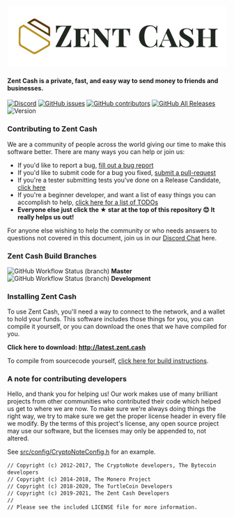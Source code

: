 ![Zent Cash Testnet](https://github.com/ZentCashFoundation/brand/blob/master/logo/wordmark/zentcash_wordmark_color.png "Zent Cash Testnet")
#### Zent Cash is a private, fast, and easy way to send money to friends and businesses.

[![Discord](https://img.shields.io/discord/527428494154792960?label=Discord%20-%20Zent%20Cash%20[ZTC])](https://discord.gg/tfaUE2G) 
[![GitHub issues](https://img.shields.io/github/issues/ZentCashFoundation/Zent-Testnet?label=Issues)](https://github.com/ZentCashFoundation/Zent-Testnet/issues)
[![GitHub contributors](https://img.shields.io/github/contributors-anon/ZentCashFoundation/Zent-Testnet?label=Contributors)](https://github.com/ZentCashFoundation/Zent-Testnet/graphs/contributors) 
[![GitHub All Releases](https://img.shields.io/github/downloads/ZentCashFoundation/Zent-Testnet/total?label=Downloads)](http://latest.zent.cash) 
![Version](https://img.shields.io/github/v/release/ZentCashFoundation/Zent-Testnet)

### Contributing to Zent Cash

We are a community of people across the world giving our time to make this software better. There are many ways you can help or join us:

-   If you'd like to report a bug, [fill out a bug report](https://github.com/ZentCashFoundation/Zent-Testnet/issues)
-   If you'd like to submit code for a bug you fixed, [submit a pull-request](https://github.com/ZentCashFoundation/Zent-Testnet/compare)
-   If you're a tester submitting tests you've done on a Release Candidate, [click here](https://github.com/ZentCashFoundation/Zent-Testnet/issues/new?template=release-candidate.md)
-   If you're a beginner developer, and want a list of easy things you can accomplish to help, [click here for a list of TODOs](https://github.com/ZentCashFoundation/Zent-Testnet/labels/GOOD%20FIRST%20ISSUE)
-   **Everyone else just click the ★ star at the top of this repository 😊 It really helps us out!**

For anyone else wishing to help the community or who needs answers to questions not covered in this document, join us in our [Discord Chat](http://chat.zent.cash) here.

### Zent Cash Build Branches

![GitHub Workflow Status (branch)](https://img.shields.io/github/workflow/status/ZentCashFoundation/Zent-Testnet/Build/master) **Master**
![GitHub Workflow Status (branch)](https://img.shields.io/github/workflow/status/ZentCashFoundation/Zent-Testnet/Build/dev) **Development**

### Installing Zent Cash

To use Zent Cash, you'll need a way to connect to the network, and a wallet to hold your funds. This software includes those things for you, you can compile it yourself, or you can download the ones that we have compiled for you.

**Click here to download: http://latest.zent.cash**

To compile from sourcecode yourself, [click here for build instructions](https://github.com/ZentCashFoundation/Zent-Testnet/blob/dev/COMPILE.md).


### A note for contributing developers

Hello, and thank you for helping us! Our work makes use of many brilliant projects from other communities who contributed their code which helped us get to where we are now. To make sure we're always doing things the right way, we try to make sure we get the proper license header in every file we modify. By the terms of this project's license, any open source project may use our software, but the licenses may only be appended to, not altered. 

See [src/config/CryptoNoteConfig.h](https://github.com/ZentCashFoundation/Zent-Testnet/blob/9a8ca3b76d55d73bc0797ecfd5b6aa8bff18edf8/src/config/CryptoNoteConfig.h#L4) for an example.

```
// Copyright (c) 2012-2017, The CryptoNote developers, The Bytecoin developers
// Copyright (c) 2014-2018, The Monero Project
// Copyright (c) 2018-2020, The TurtleCoin Developers
// Copyright (c) 2019-2021, The Zent Cash Developers
//
// Please see the included LICENSE file for more information.
```
